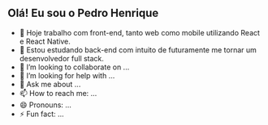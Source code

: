 ## Olá! Eu sou o Pedro Henrique

- 🔭 Hoje trabalho com front-end, tanto web como mobile utilizando React e React Native.
- 🌱 Estou estudando back-end com intuito de futuramente me tornar um desenvolvedor full stack.
- 👯 I’m looking to collaborate on ...
- 🤔 I’m looking for help with ...
- 💬 Ask me about ...
- 📫 How to reach me: ...
- 😄 Pronouns: ...
- ⚡ Fun fact: ...

